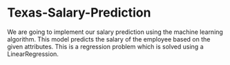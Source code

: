 # Texas-Salary-Prediction
 We are going to implement our salary prediction using the machine learning algorithm. This model predicts the salary of the employee based on the given attributes. This is a regression problem which is solved using a LinearRegression. 
